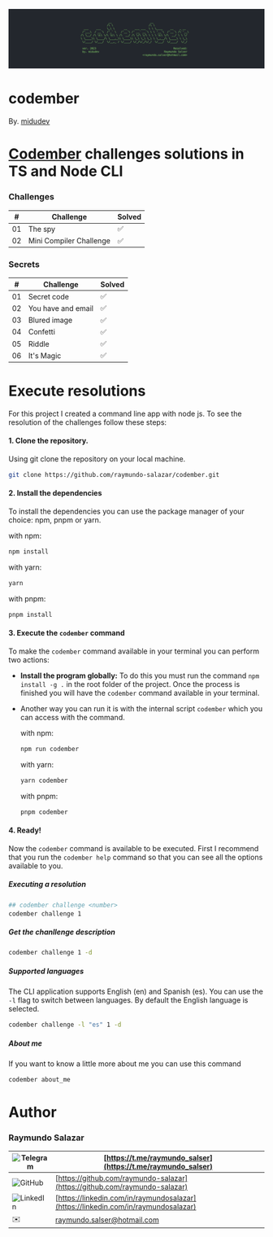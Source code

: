 ![Codember](./assets/codember-cli.webp)

# codember

By. [midudev](https://midu.dev)

# [Codember](https://codember.dev) challenges solutions in TS and Node CLI

### Challenges

| #   | Challenge               | Solved |
| --- | ----------------------- | ------ |
| 01  | The spy                 | ✅     |
| 02  | Mini Compiler Challenge | ✅     |

### Secrets

| #   | Challenge          | Solved |
| --- | ------------------ | ------ |
| 01  | Secret code        | ✅     |
| 02  | You have and email | ✅     |
| 03  | Blured image       | ✅     |
| 04  | Confetti           | ✅     |
| 05  | Riddle             | ✅     |
| 06  | It's Magic         | ✅     |

# Execute resolutions

For this project I created a command line app with node js. To see the resolution of the challenges follow these steps:

#### 1. Clone the repository.

Using git clone the repository on your local machine.

```bash
git clone https://github.com/raymundo-salazar/codember.git
```

#### 2. Install the dependencies

To install the dependencies you can use the package manager of your choice: npm, pnpm or yarn.

with npm:

```bash
npm install
```

with yarn:

```bash
yarn
```

with pnpm:

```bash
pnpm install
```

#### 3. Execute the `codember` command

To make the `codember` command available in your terminal you can perform two actions:

- **Install the program globally:** To do this you must run the command `npm install -g .` in the root folder of the project. Once the process is finished you will have the `codember` command available in your terminal.

- Another way you can run it is with the internal script `codember` which you can access with the command.

  with npm:

  ```bash
  npm run codember
  ```

  with yarn:

  ```bash
  yarn codember
  ```

  with pnpm:

  ```bash
  pnpm codember
  ```

#### 4. Ready!

Now the `codember` command is available to be executed.
First I recommend that you run the `codember help` command so that you can see all the options available to you.

##### Executing a resolution

```bash
## codember challenge <number>
codember challenge 1
```

##### Get the chanllenge description

```bash
codember challenge 1 -d
```

##### Supported languages

The CLI application supports English (en) and Spanish (es). You can use the `-l` flag to switch between languages. By default the English language is selected.

```bash
codember challenge -l "es" 1 -d
```

##### About me

If you want to know a little more about me you can use this command

```bash
codember about_me
```

# Author

### Raymundo Salazar

| ![Telegram](https://img.shields.io/badge/Telegram-2CA5E0?style=for-the-badge&logo=telegram&logoColor=white) | [https://t.me/raymundo_salser](https://t.me/raymundo_salser)                       |
| ----------------------------------------------------------------------------------------------------------- | ---------------------------------------------------------------------------------- |
| ![GitHub](https://img.shields.io/badge/GitHub-100000?style=for-the-badge&logo=github&logoColor=white)       | [https://github.com/raymundo-salazar](https://github.com/raymundo-salazar)         |
| ![LinkedIn](https://img.shields.io/badge/LinkedIn-0077B5?style=for-the-badge&logo=linkedin&logoColor=white) | [https://linkedin.com/in/raymundosalazar](https://linkedin.com/in/raymundosalazar) |
| ✉️                                                                                                          | [raymundo.salser@hotmail.com](mailto:raymundo.salser@hotmail.com)                  |
